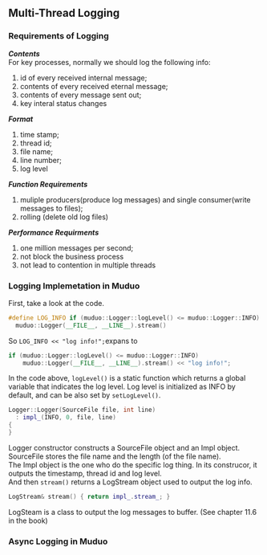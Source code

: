 ## Multi-Thread Logging

### Requirements of Logging
***Contents***  
For key processes, normally we should log the following info:  
1. id of every received internal message;
2. contents of every received eternal message;
3. contents of every message sent out;
4. key interal status changes

***Format***
1. time stamp;
2. thread id;
3. file name;
4. line number;
5. log level

***Function Requirements***
1. muliple producers(produce log messages) and single consumer(write messages to files);
2. rolling (delete old log files)

***Performance Requirments***
1. one million messages per second;
2. not block the business process
3. not lead to contention in multiple threads

### Logging Implemetation in Muduo
First, take a look at the code.
```C++
#define LOG_INFO if (muduo::Logger::logLevel() <= muduo::Logger::INFO) \
  muduo::Logger(__FILE__, __LINE__).stream()
```
So ``LOG_INFO << "log info!";``expans to
```C++
if (muduo::Logger::logLevel() <= muduo::Logger::INFO)
    muduo::Logger(__FILE__, __LINE__).stream() << "log info!";
```
In the code above, ``logLevel()`` is a static function which returns a global variable that indicates the log level. Log level is initialized as INFO by default, and can be also set by ``setLogLevel()``.
```C++
Logger::Logger(SourceFile file, int line)
  : impl_(INFO, 0, file, line)
{
}
```
Logger constructor constructs a SourceFile object and an Impl object. SourceFile stores the file name and the length (of the file name).  
The Impl object is the one who do the specific log thing. In its construcor, it outputs the timestamp, thread id and log level.  
And then ``stream()`` returns a LogStream object used to output the log info.
```C++
LogStream& stream() { return impl_.stream_; }
```
LogSteam is a class to output the log messages to buffer. (See chapter 11.6 in the book)

### Async Logging in Muduo

